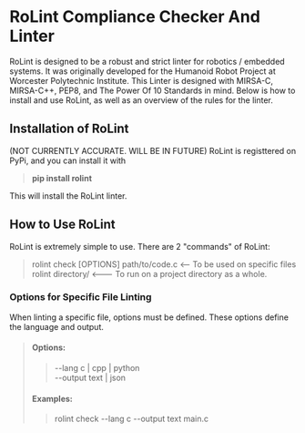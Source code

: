 # RoLint Compliance Checker And Linter

RoLint is designed to be a robust and strict linter for robotics / embedded systems. It was originally developed for the Humanoid Robot Project at Worcester Polytechnic Institute.
This Linter is designed with MIRSA-C, MIRSA-C++, PEP8, and The Power Of 10 Standards in mind. Below is how to install and use RoLint, as well as an overview of the rules for the linter.

## Installation of RoLint

(NOT CURRENTLY ACCURATE. WILL BE IN FUTURE) RoLint is registtered on PyPi, and you can install it with  

 > **pip install rolint**

This will install the RoLint linter.

## How to Use RoLint

RoLint is extremely simple to use. There are 2 "commands" of RoLint:

> rolint check [OPTIONS] path/to/code.c  <-- To be used on specific files  
> rolint directory/  <--- To run on a project directory as a whole.

### Options for Specific File Linting

When linting a specific file, options must be defined. These options define the language and output.

> #### Options:
> 
> > --lang c | cpp | python  
> > --output text | json  
>
> #### Examples:
> >
> > rolint check --lang c --output text main.c  




